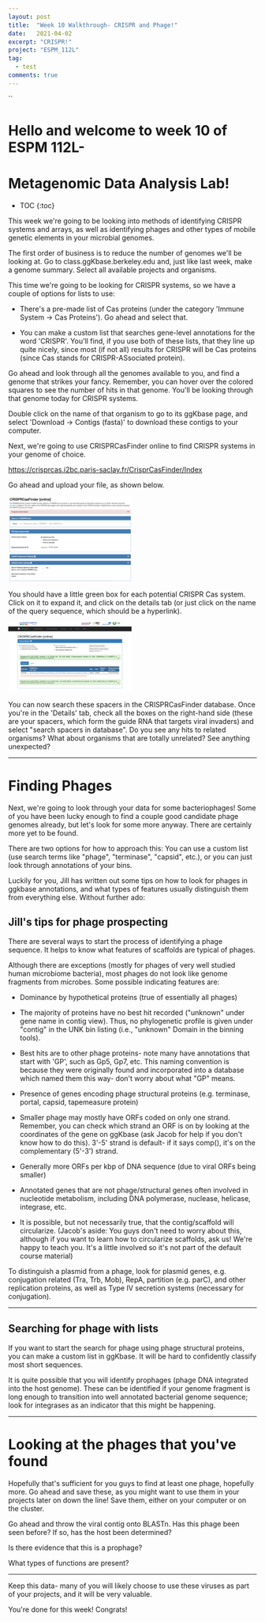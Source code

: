 ```yaml
---
layout: post
title:  "Week 10 Walkthrough- CRISPR and Phage!"
date:   2021-04-02
excerpt: "CRISPR!"
project: "ESPM_112L"
tag:
  - test
comments: true
---
```



``
<h1>Hello and welcome to week 10 of ESPM 112L-</h1>

<h1>Metagenomic Data Analysis Lab!</h1>

* TOC
{:toc}

This week we're going to be looking into methods of identifying CRISPR systems and arrays, as well as identifying phages and other types of mobile genetic elements in your microbial genomes.

The first order of business is to reduce the number of genomes we'll be looking at. Go to class.ggKbase.berkeley.edu and, just like last week, make a genome summary. Select all available projects and organisms.

This time we're going to be looking for CRISPR systems, so we have a couple of options for lists to use:

  - There's a pre-made list of Cas proteins (under the category 'Immune System -> Cas Proteins'). Go ahead and select that.

  - You can make a custom list that searches gene-level annotations for the word 'CRISPR'. You'll find, if you use both of these lists, that they line up quite nicely, since most (if not all) results for CRISPR will be Cas proteins (since Cas stands for CRISPR-ASsociated protein).

Go ahead and look through all the genomes available to you, and find a genome that strikes your fancy. Remember, you can hover over the colored squares to see the number of hits in that genome. You'll be looking through that genome today for CRISPR systems.

Double click on the name of that organism to go to its ggKbase page, and select 'Download -> Contigs (fasta)' to download these contigs to your computer.

Next, we're going to use CRISPRCasFinder online to find CRISPR systems in your genome of choice.

<a href=https://crisprcas.i2bc.paris-saclay.fr/CrisprCasFinder/Index> https://crisprcas.i2bc.paris-saclay.fr/CrisprCasFinder/Index </a>

Go ahead and upload your file, as shown below.

<img src="/assets/img/crisprcasfinder.png" width=250>

You should have a little green box for each potential CRISPR Cas system. Click on it to expand it, and click on the details tab (or just click on the name of the query sequence, which should be a hyperlink).

<img src="/assets/img/littlegreenbox.png.png" width=250>

You can now search these spacers in the CRISPRCasFinder database. Once you're in the 'Details' tab, check all the boxes on the right-hand side (these are your spacers, which form the guide RNA that targets viral invaders) and select "search spacers in database". Do you see any hits to related organisms? What about organisms that are totally unrelated? See anything unexpected?

---

# Finding Phages

Next, we're going to look through your data for some bacteriophages! Some of you have been lucky enough to find a couple good candidate phage genomes already, but let's look for some more anyway. There are certainly more yet to be found.

There are two options for how to approach this: You can use a custom list (use search terms like "phage", "terminase", "capsid", etc.), or you can just look through annotations of your bins.

Luckily for you, Jill has written out some tips on how to look for phages in ggkbase annotations, and what types of features usually distinguish them from everything else. Without further ado:

## Jill's tips for phage prospecting

There are several ways to start the process of identifying a phage sequence. It helps to know what features of scaffolds are typical of phages.

Although there are exceptions (mostly for phages of very well studied human microbiome bacteria), most phages do not look like genome fragments from microbes. Some possible indicating features are:

- Dominance by hypothetical proteins (true of essentially all phages)

- The majority of proteins have no best hit recorded ("unknown" under gene name in contig view). Thus, no phylogenetic profile is given under "contig" in the UNK bin listing (i.e., "unknown" Domain in the binning tools).

- Best hits are to other phage proteins- note many have annotations that start with 'GP', such as Gp5, Gp7, etc. This naming convention is because they were originally found and incorporated into a database which named them this way- don't worry about what "GP" means.

- Presence of genes encoding phage structural proteins (e.g. terminase, portal, capsid, tapemeasure protein)

- Smaller phage may mostly have ORFs coded on only one strand. Remember, you can check which strand an ORF is on by looking at the coordinates of the gene on ggKbase (ask Jacob for help if you don't know how to do this). 3'-5' strand is default-  if it says comp(), it's on the complementary (5'-3') strand.

- Generally more ORFs per kbp of DNA sequence (due to viral ORFs being smaller)

- Annotated genes that are not phage/structural genes often involved in nucleotide metabolism, including DNA polymerase, nuclease, helicase, integrase, etc.

- It is possible, but not necessarily true, that the contig/scaffold will circularize. (Jacob's aside: You guys don't need to worry about this, although if you want to learn how to circularize scaffolds, ask us! We're happy to teach you. It's a little involved so it's not part of the default course material)

To distinguish a plasmid from a phage, look for plasmid genes, e.g. conjugation related (Tra, Trb, Mob), RepA, partition (e.g. parC), and other replication proteins, as well as Type IV secretion systems (necessary for conjugation).

---

## Searching for phage with lists

If you want to start the search for phage using phage structural proteins, you can make a custom list in ggKbase. It will be hard to confidently classify most short sequences.

It is quite possible that you will identify prophages (phage DNA integrated into the host genome). These can be identified if your genome fragment is long enough to transition into well annotated bacterial genome sequence; look for integrases as an indicator that this might be happening.

---

# Looking at the phages that you've found

Hopefully that's sufficient for you guys to find at least one phage, hopefully more. Go ahead and save these, as you might want to use them in your projects later on down the line! Save them, either on your computer or on the cluster.

Go ahead and throw the viral contig onto BLASTn. Has this phage been seen before? If so, has the host been determined?

Is there evidence that this is a prophage?

What types of functions are present?

---

Keep this data- many of you will likely choose to use these viruses as part of your projects, and it will be very valuable.

You're done for this week! Congrats!

